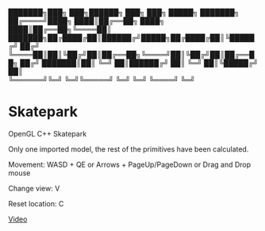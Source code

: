 

███████╗███╗   ███╗██████╗       ███╗   ███╗ █████╗ ███████╗
██╔════╝████╗ ████║██╔══██╗      ████╗ ████║██╔══██╗╚════██║
███████╗██╔████╔██║██████╔╝█████╗██╔████╔██║╚█████╔╝    ██╔╝
╚════██║██║╚██╔╝██║██╔══██╗╚════╝██║╚██╔╝██║██╔══██╗   ██╔╝ 
███████║██║ ╚═╝ ██║██████╔╝      ██║ ╚═╝ ██║╚█████╔╝   ██║  
╚══════╝╚═╝     ╚═╝╚═════╝       ╚═╝     ╚═╝ ╚════╝    ╚═╝  
                                      
       
# Skatepark
OpenGL C++ Skatepark

Only one imported model, the rest of the primitives have been calculated.

Movement: WASD + QE or Arrows + PageUp/PageDown or Drag and Drop mouse

Change view: V

Reset location: C

[Video](https://www.youtube.com/watch?v=NPlIVm7E-7w)

